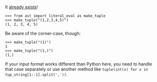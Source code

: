 It [already exists](http://docs.python.org/dev/library/ast.html#ast.literal_eval)!

    >>> from ast import literal_eval as make_tuple
    >>> make_tuple("(1,2,3,4,5)")
    (1, 2, 3, 4, 5)

Be aware of the corner-case, though:

    >>> make_tuple("(1)")
    1
    >>> make_tuple("(1,)")
    (1,)

If your input format works different than Python here, you need to handle that case separately or use another method like `tuple(int(x) for x in tup_string[1:-1].split(','))`.